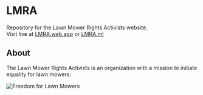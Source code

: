 # LMRA
Repository for the Lawn Mower Rights Activists website.\
Visit live at [LMRA.web.app](https://lmra.web.app) or [LMRA.ml](https://lmra.ml)

## About
The Lawn Mower Rights Activists is an organization with a mission to initiate equality for lawn mowers.

![Freedom for Lawn Mowers](https://lmra.web.app/assets/hero-image.png)
